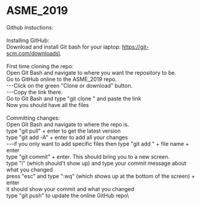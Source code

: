 # ASME_2019

Github instuctions:\
\
Installing GitHub:\
Download and install Git bash for your laptop: https://git-scm.com/downloads\
\
\
First time cloning the repo:\
Open Git Bash and navigate to where you want the repository to be.\
Go to GitHub online to the ASME_2019 repo. \
---Click on the green "Clone or download" button.\
---Copy the link there. \
Go to Git Bash and type "git clone " and paste the link\
Now you should have all the files\
\
Committing changes:\
Open Git Bash and navigate to where the repo is.\
type "git pull" + enter to get the latest version\
type "git add -A" + enter to add all your changes\
---if you only want to add specific files then type "git add " + file name + enter\
type "git commit" + enter. This should bring you to a new screen.\
type "i" (which should't show up) and type your commit message about what you changed\
press "esc" and type ":wq" (which shows up at the bottom of the screen) + enter\
it should show your commit and what you changed\
type "git push" to update the online GitHub repo\



